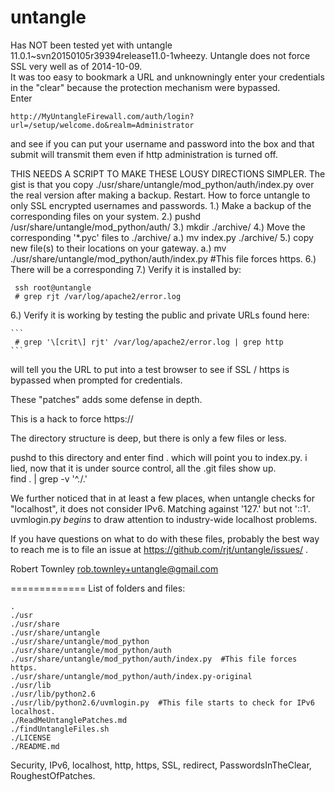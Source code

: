 untangle
========
Has NOT been tested yet with untangle 11.0.1~svn20150105r39394release11.0-1wheezy.
Untangle does not force SSL very well as of 2014-10-09.  
It was too easy to bookmark 
a URL and unknowningly enter your credentials in the "clear"
because the protection mechanism were bypassed.  
Enter 

```
http://MyUntangleFirewall.com/auth/login?url=/setup/welcome.do&realm=Administrator
```

and see if you can put your username and password into the box
and that submit will transmit them even if http administration
is turned off.

THIS NEEDS A SCRIPT TO MAKE THESE LOUSY DIRECTIONS SIMPLER.
The gist is that you copy ./usr/share/untangle/mod_python/auth/index.py
over the real version after making a backup.  Restart.
How to force untangle to only SSL encrypted usernames and passwords.
1.) Make a backup of the corresponding files on your system.
2.) pushd /usr/share/untangle/mod_python/auth/
3.) mkdir ./archive/ 
4.) Move the corresponding '*.pyc' files to ./archive/
      a.) mv index.py ./archive/
5.) copy new file(s) to their locations on your gateway.
      a.) mv ./usr/share/untangle/mod_python/auth/index.py  #This file forces https.
6.) There will be a corresponding
7.) Verify it is installed by:

     ssh root@untangle
     # grep rjt /var/log/apache2/error.log
    
6.) Verify it is working by testing the public and private URLs found here: 

    ```
     # grep '\[crit\] rjt' /var/log/apache2/error.log | grep http 
    ```

will tell you the URL to put into a test browser to
see if SSL / https is bypassed when prompted for
credentials.



These "patches" adds some defense in depth.

This is a hack to force https://

The directory structure is deep, but there is only a few files
or less.  

pushd to this directory and enter find .
which will point you to index.py.
i lied, now that it is under source control,
all the .git files show up.  
find . | grep -v '^\./\.'

We further noticed that in at least a few places,
when untangle checks for "localhost", it does not
consider IPv6.  Matching against '127\.' but
not '\:\:1'.  uvmlogin.py _begins_ to draw attention 
to industry-wide localhost problems. 

If you have questions on what to do with these
files, probably the best way to reach me
is to file an issue at https://github.com/rjt/untangle/issues/ .

Robert Townley
rob.townley+untangle@gmail.com



=============
List of folders and files:
```
.
./usr
./usr/share
./usr/share/untangle
./usr/share/untangle/mod_python
./usr/share/untangle/mod_python/auth
./usr/share/untangle/mod_python/auth/index.py  #This file forces https.
./usr/share/untangle/mod_python/auth/index.py-original
./usr/lib
./usr/lib/python2.6
./usr/lib/python2.6/uvmlogin.py  #This file starts to check for IPv6 localhost.
./ReadMeUntanglePatches.md
./findUntangleFiles.sh
./LICENSE
./README.md
```


Security, IPv6, localhost, http, https, SSL, redirect, PasswordsInTheClear, RoughestOfPatches.
